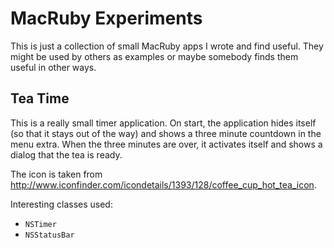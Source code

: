MacRuby Experiments
===================

This is just a collection of small MacRuby apps I wrote and find useful.
They might be used by others as examples or maybe somebody finds them
useful in other ways.

Tea Time
--------

This is a really small timer application. On start, the application hides
itself (so that it stays out of the way) and shows a three minute countdown
in the menu extra. When the three minutes are over, it activates itself and
shows a dialog that the tea is ready.

The icon is taken from
<http://www.iconfinder.com/icondetails/1393/128/coffee_cup_hot_tea_icon>.

Interesting classes used:

- `NSTimer`
- `NSStatusBar`

